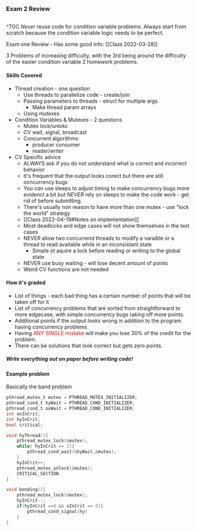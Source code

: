 ### Exam 2 Review
```toc
```
^TOC
*Never* reuse code for condition variable problems. Always start from scratch because the condition variable logic needs to be perfect.

Exam one Review - Has some good info: [[Class 2022-03-28]]

3 Problems of increasing difficulty, with the 3rd being around the difficulty of the easier condition variable 2 homework problems.

#### Skills Covered
- Thread creation - one question
	- Use threads to parallelize code - create/join
	- Passing parameters to threads - struct for multiple args
		- Make thread param arrays
	- Using mutexes
- Condition Variables & Mutexes - 2 questions
	- Mutex lock/unlokc
	- CV wait, signal, broadcast
	- Concurrent algorithms:
		- producer consumer
		- reader/writer
- CV Specific advice
	- ALWAYS ask if you do not understand what is correct and incorrect behavior
	- It's frequent that the output looks corect but there are still ocncurrency bugs
	- You *can* use sleeps to adjust timing to make concurrency bugs more evidenct a bit but *NEVER* rely on sleeps to make the code work - get rid of before submitting.
	- There's usually non reason to have more than one mutex - use "lock the world" strategy
	-  [[Class 2022-04-19#Notes on implementation]]
	- Most deadlocks and edge cases will not show themselves in the test cases
	- NEVER allow two concurrend threads to modify a varaible or a thread to read available while in an inconsistant state
		- Simple ot aquire a lock before reading or writing to the global state
	- NEVER use busy waiting - will lose decent amount of points
	- Weird CV functions are not needed
#### How it's graded
- List of things - each bad thing has a certain number of points that will be taken off for it
- List of concurrency problems that are sorted from straightforward to more edgecase, with simple concurrency bugs taking off more points.
- Additional points if the output *looks* wrong in addition to the program having concurrency problems
- Having <span style='color:red'>ANY SINGLE mistake</span> will make you lose 30% of the credit for the problem. 
- There can be solutions that look correct but gets zero points.
##### Write everything out on paper before writing code!

#### Example problem
Basically the band problem
```c
pthread_mutex_t mutex = PTHREAD_MUTEX_INITIALIZER;
pthread_cond_t hyWait = PTHREAD_COND_INITIALIZER;
pthread_cond_t oxWait = PTHREAD_COND_INITIALIZER;
int oxInCrit;
int hyInCrit;
bool critical;

void hyThread(){
	pthread_mutex_lock(&mutex);
	while( hyInCrit == 2){
		pthread_cond_wait(&hyWait,&mutex);
	}
	hyInCrit++;
	pthread_mutex_unlock(&mutex);
	CRITICAL_SECTION
}

void bonding(){
	pthread_mutex_lock(&mutex);
	hyInCrit--;
	if(hyInCrit ==0 && xInCrit == 0){
		pthread_cond_signal(hy)
	}
}
```